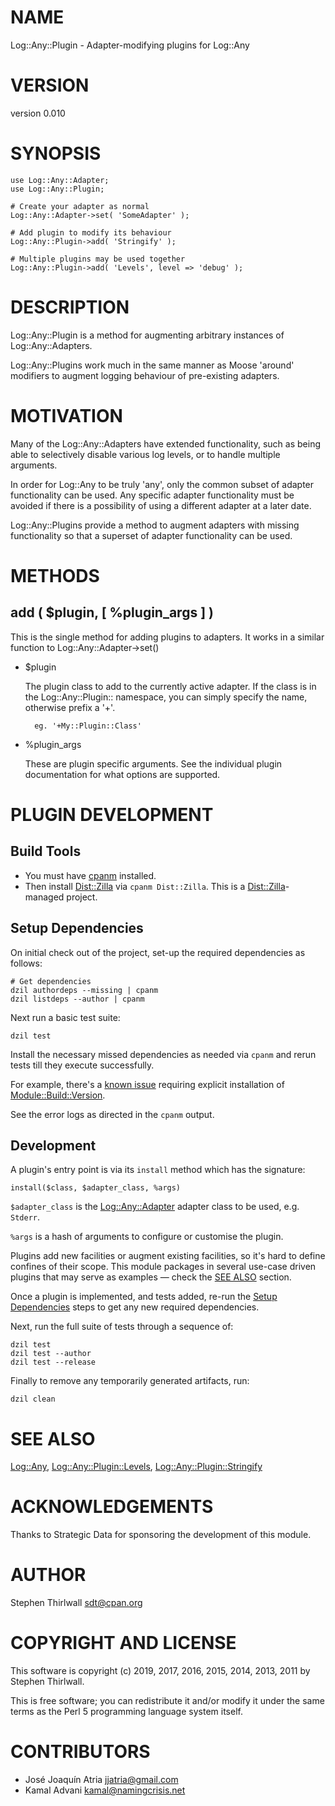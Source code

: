 # NAME

Log::Any::Plugin - Adapter-modifying plugins for Log::Any

# VERSION

version 0.010

# SYNOPSIS

    use Log::Any::Adapter;
    use Log::Any::Plugin;

    # Create your adapter as normal
    Log::Any::Adapter->set( 'SomeAdapter' );

    # Add plugin to modify its behaviour
    Log::Any::Plugin->add( 'Stringify' );

    # Multiple plugins may be used together
    Log::Any::Plugin->add( 'Levels', level => 'debug' );

# DESCRIPTION

Log::Any::Plugin is a method for augmenting arbitrary instances of
Log::Any::Adapters.

Log::Any::Plugins work much in the same manner as Moose 'around' modifiers to
augment logging behaviour of pre-existing adapters.

# MOTIVATION

Many of the Log::Any::Adapters have extended functionality, such as being
able to selectively disable various log levels, or to handle multiple arguments.

In order for Log::Any to be truly 'any', only the common subset of adapter
functionality can be used. Any specific adapter functionality must be avoided
if there is a possibility of using a different adapter at a later date.

Log::Any::Plugins provide a method to augment adapters with missing
functionality so that a superset of adapter functionality can be used.

# METHODS

## add ( $plugin, \[ %plugin\_args \] )

This is the single method for adding plugins to adapters. It works in a
similar function to Log::Any::Adapter->set()

- $plugin

    The plugin class to add to the currently active adapter. If the class is in
    the Log::Any::Plugin:: namespace, you can simply specify the name, otherwise
    prefix a '+'.

        eg. '+My::Plugin::Class'

- %plugin\_args

    These are plugin specific arguments. See the individual plugin documentation for
    what options are supported.

# PLUGIN DEVELOPMENT

## Build Tools

- You must have [cpanm](https://metacpan.org/pod/App::cpanminus) installed.
- Then install [Dist::Zilla](http://dzil.org/) via `cpanm Dist::Zilla`. This is
        a [Dist::Zilla](https://metacpan.org/pod/Dist%3A%3AZilla)-managed project.

## Setup Dependencies

On initial check out of the project, set-up the required dependencies as follows:

    # Get dependencies
    dzil authordeps --missing | cpanm
    dzil listdeps --author | cpanm

Next run a basic test suite:

    dzil test

Install the necessary missed dependencies as needed via `cpanm` and rerun
tests till they execute successfully.

For example, there's a [known issue](https://rt.cpan.org/Public/Bug/Display.html?id=98689)
requiring explicit installation of [Module::Build::Version](https://metacpan.org/pod/Module%3A%3ABuild%3A%3AVersion).

See the error logs as directed in the `cpanm` output.

## Development

A plugin's entry point is via its `install` method which has the signature:

    install($class, $adapter_class, %args)

`$adapter_class` is the [Log::Any::Adapter](https://metacpan.org/pod/Log%3A%3AAny%3A%3AAdapter) adapter class to be used, e.g.
`Stderr`.

`%args` is a hash of arguments to configure or customise the plugin.

Plugins add new facilities or augment existing facilities, so it's hard to
define confines of their scope. This module packages in several use-case
driven plugins that may serve as examples — check the
[SEE ALSO](#see-also) section.

Once a plugin is implemented, and tests added, re-run the [Setup Dependencies](#setup-dependencies)
steps to get any new required dependencies.

Next, run the full suite of tests through a sequence of:

    dzil test
    dzil test --author
    dzil test --release

Finally to remove any temporarily generated artifacts, run:

    dzil clean

# SEE ALSO

[Log::Any](https://metacpan.org/pod/Log%3A%3AAny), [Log::Any::Plugin::Levels](https://metacpan.org/pod/Log%3A%3AAny%3A%3APlugin%3A%3ALevels), [Log::Any::Plugin::Stringify](https://metacpan.org/pod/Log%3A%3AAny%3A%3APlugin%3A%3AStringify)

# ACKNOWLEDGEMENTS

Thanks to Strategic Data for sponsoring the development of this module.

# AUTHOR

Stephen Thirlwall <sdt@cpan.org>

# COPYRIGHT AND LICENSE

This software is copyright (c) 2019, 2017, 2016, 2015, 2014, 2013, 2011 by Stephen Thirlwall.

This is free software; you can redistribute it and/or modify it under
the same terms as the Perl 5 programming language system itself.

# CONTRIBUTORS

- José Joaquín Atria <jjatria@gmail.com>
- Kamal Advani <kamal@namingcrisis.net>
